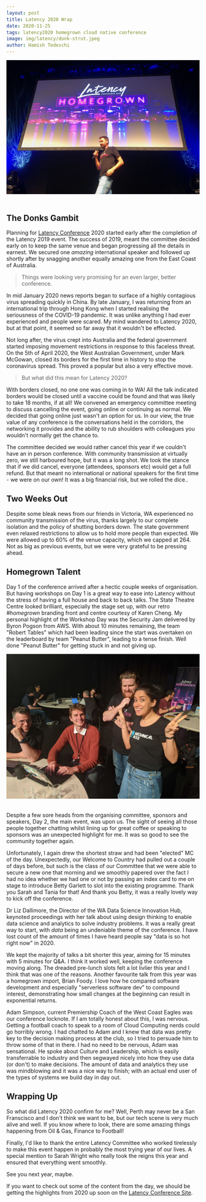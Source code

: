 ```yaml
---
layout: post
title: Latency 2020 Wrap
date: 2020-11-25
tags: latency2020 homegrown cloud native conference
image: img/latency/donk-strut.jpeg
author: Hamish Tedeschi
---
```

<center><img title="Latency 2020 - Homegrown" src="/img/latency/donk-strut.jpeg" /></center><br/>

## The Donks Gambit

Planning for [Latency Conference](https://www.latencyconf.io/) 2020 started early after the completion of the Latency 2019 event. The success of 2019, meant the committee decided early on to keep the same venue and began progressing all the details in earnest. We secured one _amazing_ international speaker and followed up shortly after by snagging another equally amazing one from the East Coast of Australia.

> Things were looking very promising for an even larger, better conference.

In mid January 2020 news reports began to surface of a highly contagious virus spreading quickly in China. By late January, I was returning from an international trip through Hong Kong when I started realising the seriousness of the COVID-19 pandemic. It was unlike anything I had ever experienced and people were scared. My mind wandered to Latency 2020, but at that point, it seemed so far away that it wouldn't be effected.

Not long after, the virus crept into Australia and the federal government started imposing movement restrictions in response to this faceless threat. On the 5th of April 2020, the West Australian Government, under Mark McGowan, closed its borders for the first time in history to stop the coronavirus spread. This proved a popular but also a very effective move.

> But what did this mean for Latency 2020?

With borders closed, no one one was coming in to WA! All the talk indicated borders would be closed until a vaccine could be found and that was likely to take 18 months, if at all! We convened an emergency committee meeting to discuss cancelling the event, going online or continuing as normal. We decided that going online just wasn't an option for us. In our view, the true value of any conference is the conversations held in the corridors, the networking it provides and the ability to rub shoulders with colleagues you wouldn't normally get the chance to.

The committee decided we would rather cancel this year if we couldn't have an in person conference. With community transmission at virtually zero, we still harboured hope, but it was a long shot. We took the stance that if we did cancel, everyone (attendees, sponsors etc) would get a full refund. But that meant no international or national speakers for the first time - we were on our own! It was a big financial risk, but we rolled the dice..

## Two Weeks Out

Despite some bleak news from our friends in Victoria, WA experienced no community transmission of the virus, thanks largely to our complete isolation and the policy of shutting borders down. The state government even relaxed restrictions to allow us to hold more people than expected. We were allowed up to 60% of the venue capacity, which we capped at 264. Not as big as previous events, but we were very grateful to be pressing ahead.

## Homegrown Talent

Day 1 of the conference arrived after a hectic couple weeks of organisation. But having workshops on Day 1 is a great way to ease into Latency without the stress of having a full house and back to back talks. The State Theatre Centre looked brilliant, especially the stage set up, with our retro *#homegrown* branding front and centre courtesy of Karen Cheng. My personal highlight of the Workshop Day was the Security Jam delivered by Byron Pogson from AWS. With about 10 minutes remaining, the team "Robert Tables" which had been leading since the start was overtaken on the leaderboard by team "Peanut Butter", leading to a tense finish. Well done "Peanut Butter" for getting stuck in and not giving up.

<center><img title="Team Peanut Butter" src="/img/latency/peanut.jpg" /></center><br/>

Despite a few sore heads from the organising committee, sponsors and speakers, Day 2, the main event, was upon us. The sight of seeing all those people together chatting whilst lining up for great coffee or speaking to sponsors was an unexpected highlight for me. It was so good to see the community together again. 

Unfortunately, I again drew the shortest straw and had been "elected" MC of the day. Unexpectedly, our Welcome to Country had pulled out a couple of days before, but such is the class of our Committee that we were able to secure a new one that morning and we smoothly papered over the fact I had no idea whether we had one or not by passing an index card to me on stage to introduce Betty Garlett to slot into the existing programme. Thank you Sarah and Tania for that! And thank you Betty, it was a really lovely way to kick off the conference.

Dr Liz Dallimore, the Director of the WA Data Science Innovation Hub, keynoted proceedings with her talk about using design thinking to enable data science and analytics to solve industry problems. It was a really great way to start, with _data_ being an undeniable theme of the conference. I have lost count of the amount of times I have heard people say "data is so hot right now" in 2020.

We kept the majority of talks a bit shorter this year, aiming for 15 minutes with 5 minutes for Q&A. I think it worked well, keeping the conference moving along. The dreaded pre-lunch slots felt a lot livlier this year and I think that was one of the reasons. Another favourite talk from this year was a homegrown import, Brian Foody. I love how he compared software development and especially "serverless software dev" to compound interest, demonstrating how small changes at the beginning can result in exponential returns.

Adam Simpson, current Premiership Coach of the West Coast Eagles was our conference locknote. If I am totally honest about this, I was nervous. Getting a football coach to speak to a room of Cloud Computing nerds could go horribly wrong. I had chatted to Adam and I knew that data was pretty key to the decision making process at the club, so I tried to persuade him to throw some of that in there. I had no need to be nervous, Adam was sensational. He spoke about Culture and Leadership, which is easily transferrable to industry and then segwayed nicely into how they use data (or don't) to make decisions. The amount of data and analytics they use was mindblowing and it was a nice way to finish; with an actual end user of the types of systems we build day in day out.

## Wrapping Up

So what did Latency 2020 confirm for me? Well, Perth may never be a San Franscisco and I don't think we want to be, but our tech scene is very much alive and well. If you know where to look, there are some amazing things happening from Oil & Gas, Finance to Football!

Finally, I'd like to thank the entire Latency Committee who worked tirelessly to make this event happen in probably the most trying year of our lives. A special mention to Sarah Wright who really took the reigns this year and ensured that everything went smoothly. 

See you next year, maybe.

If you want to check out some of the content from the day, we should be getting the highlights from 2020 up soon on the [Latency Conference Site](https://www.latencyconf.io/).
